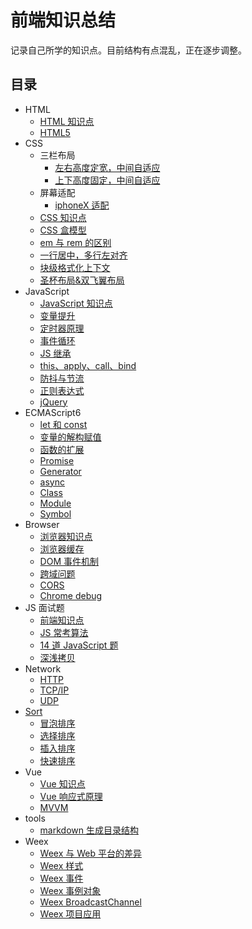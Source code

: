 # 前端知识总结

记录自己所学的知识点。目前结构有点混乱，正在逐步调整。

## 目录

- HTML
  - [HTML 知识点](html/html_knowledge_points.md)
  - [HTML5](html/html5.md)
- CSS
  - 三栏布局
    - [左右高度定宽，中间自适应](css/three_column_layout/left_and_right_set_high.md)
    - [上下高度固定，中间自适应](css/three_column_layout/up_and_down_set_high.md)
  - 屏幕适配
    - [iphoneX 适配](css/screen_fit/iphoneX_adaptation.md)
  - [CSS 知识点](css/css_knowledge_points.md)
  - [CSS 盒模型](css/css_box_model.md)
  - [em 与 rem 的区别](css/diff_between_em_and_rem.md)
  - [一行居中，多行左对齐](css/line_center_or_lines_left_align.md)
  - [块级格式化上下文](css/block_formatting_context.md)
  - [圣杯布局&双飞翼布局](css/grail_layout_and_dual_flying_wings_layout.md)
- JavaScript
  - [JavaScript 知识点](javascript/JS_knowledge_points.md)
  - [变量提升](javascript/improve_variable.md)
  - [定时器原理](javascript/timer_principle.md)
  - [事件循环](javascript/event_loop.md)
  - [JS 继承](javascript/js_inherited.md)
  - [this、apply、call、bind](javascript/this_apply_call_bind.md)
  - [防抖与节流](javascript/debounce_and_throttle.md)
  - [正则表达式](javascript/RegExp.md)
  - [jQuery](javascript/jquery.md)
- ECMAScript6
  - [let 和 const](ES6/let_and_const.md)
  - [变量的解构赋值](ES6/variable_deconstruction_and_assign.md)
  - [函数的扩展](ES6/function_extend.md)
  - [Promise](ES6/promise.md)
  - [Generator](ES6/generator.md)
  - [async](ES6/async.md)
  - [Class](ES6/class.md)
  - [Module](ES6/module.md)
  - [Symbol](ES6/symbol.md)
- Browser
  - [浏览器知识点](browser/browser_knowledge_points.md)
  - [浏览器缓存](browser/browser_cache.md)
  - [DOM 事件机制](browser/dom_event.md)
  - [跨域问题](browser/cross_domain.md)
  - [CORS](browser/cors.md)
  - [Chrome debug](browser/chrome_debug.md)
- JS 面试题
  - [前端知识点](JS_interviewQuestions/qian-duan-kao-dian.md)
  - [JS 常考算法](JS_interviewQuestions/suan-fa-zhuan-ti-yi.md)
  - [14 道 JavaScript 题](JS_interviewQuestions/14dao-javascript-ti.md)
  - [深浅拷贝](JS_interviewQuestions/shallow_and_deep_copy.md)
- Network
  - [HTTP](network/http.md)
  - [TCP/IP](network/tcpip.md)
  - [UDP](network/udp.md)
- [Sort](sort/sort.md)
  - [冒泡排序](sort/bubble_sort.md)
  - [选择排序](sort/select_sort.md)
  - [插入排序](sort/insert_sort.md)
  - [快速排序](sort/quick_sort.md)
- Vue
  - [Vue 知识点](vue/vuekao-dian.md)
  - [Vue 响应式原理](vue/vuexiang-ying-shi-yuan-li.md)
  - [MVVM](vue/mvvm.md)
- tools
  - [markdown 生成目录结构](tools/generateFileDir.md)
- Weex
  - [Weex 与 Web 平台的差异](weex/diff_between_Weex_and_Web.md)
  - [Weex 样式](weex/Weex_Style.md)
  - [Weex 事件](weex/Weex_Event.md)
  - [Weex 事例对象](weex/Weex_instance_variables.md)
  - [Weex BroadcastChannel](weex/Weex_BroadcastChannel.md)
  - [Weex 项目应用](weex/Weex_Application.md)
